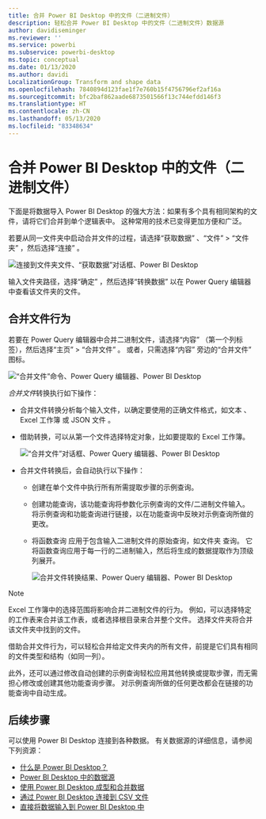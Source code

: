 ```yaml
---
title: 合并 Power BI Desktop 中的文件（二进制文件）
description: 轻松合并 Power BI Desktop 中的文件（二进制文件）数据源
author: davidiseminger
ms.reviewer: ''
ms.service: powerbi
ms.subservice: powerbi-desktop
ms.topic: conceptual
ms.date: 01/13/2020
ms.author: davidi
LocalizationGroup: Transform and shape data
ms.openlocfilehash: 7840894d123fae1f7e760b15f4756796ef2af16a
ms.sourcegitcommit: bfc2baf862aade6873501566f13c744efdd146f3
ms.translationtype: HT
ms.contentlocale: zh-CN
ms.lasthandoff: 05/13/2020
ms.locfileid: "83348634"
---
```

# <a name="combine-files-binaries-in-power-bi-desktop"></a>合并 Power BI Desktop 中的文件（二进制文件）

下面是将数据导入 Power BI Desktop  的强大方法：如果有多个具有相同架构的文件，请将它们合并到单个逻辑表中。 这种常用的技术已变得更加方便和广泛。

若要从同一文件夹中启动合并文件的过程，请选择“获取数据”  、“文件”   > “文件夹”  ，然后选择“连接”  。

![连接到文件夹文件、“获取数据”对话框、Power BI Desktop](media/desktop-combine-binaries/combine-binaries_1.png)

输入文件夹路径，选择“确定”  ，然后选择“转换数据”  以在 Power Query 编辑器中查看该文件夹的文件。

## <a name="combine-files-behavior"></a>合并文件行为

若要在 Power Query 编辑器中合并二进制文件，请选择“内容”  （第一个列标签），然后选择“主页”   > “合并文件”  。 或者，只需选择“内容”  旁边的“合并文件”  图标。

![“合并文件”命令、Power Query 编辑器、Power BI Desktop](media/desktop-combine-binaries/combine-binaries_2a.png)

*合并文件*转换执行如下操作：

* 合并文件转换分析每个输入文件，以确定要使用的正确文件格式，如文本  、Excel 工作簿  或 JSON 文件  。
* 借助转换，可以从第一个文件选择特定对象，比如要提取的 Excel 工作簿。
  
  ![“合并文件”对话框、Power Query 编辑器、Power BI Desktop](media/desktop-combine-binaries/combine-binaries_3.png)
* 合并文件转换后，会自动执行以下操作：
  
  * 创建在单个文件中执行所有所需提取步骤的示例查询。
  * 创建功能查询，该功能查询将参数化示例查询的文件/二进制文件输入。   将示例查询和功能查询进行链接，以在功能查询中反映对示例查询所做的更改。
  * 将函数查询  应用于包含输入二进制文件的原始查询，如文件夹  查询。 它将函数查询应用于每一行的二进制输入，然后将生成的数据提取作为顶级列展开。

    ![合并文件转换结果、Power Query 编辑器、Power BI Desktop](media/desktop-combine-binaries/combine-binaries_4.png)

> [!NOTE]
> Excel 工作簿中的选择范围将影响合并二进制文件的行为。 例如，可以选择特定的工作表来合并该工作表，或者选择根目录来合并整个文件。 选择文件夹将合并该文件夹中找到的文件。 

借助合并文件行为，可以轻松合并给定文件夹内的所有文件，前提是它们具有相同的文件类型和结构（如同一列）。

此外，还可以通过修改自动创建的示例查询轻松应用其他转换或提取步骤，而无需担心修改或创建其他功能查询步骤。 对示例查询所做的任何更改都会在链接的功能查询中自动生成。

## <a name="next-steps"></a>后续步骤

可以使用 Power BI Desktop 连接到各种数据。 有关数据源的详细信息，请参阅下列资源：

* [什么是 Power BI Desktop？](../fundamentals/desktop-what-is-desktop.md)
* [Power BI Desktop 中的数据源](../connect-data/desktop-data-sources.md)
* [使用 Power BI Desktop 成型和合并数据](../connect-data/desktop-shape-and-combine-data.md)
* [通过 Power BI Desktop 连接到 CSV 文件](../connect-data/desktop-connect-csv.md)
* [直接将数据输入到 Power BI Desktop 中](../connect-data/desktop-enter-data-directly-into-desktop.md)
